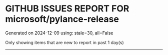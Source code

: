 
# GITHUB ISSUES REPORT FOR microsoft/pylance-release


Generated on 2024-12-09 using: stale=30, all=False


Only showing items that are new to report in past 1 day(s)


---




















